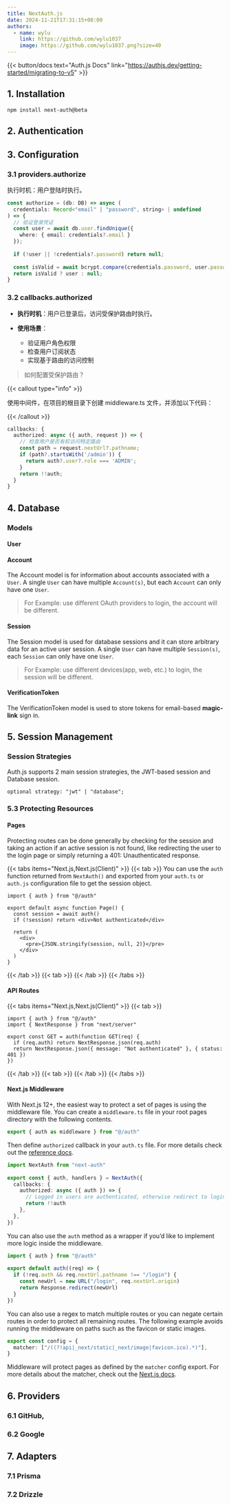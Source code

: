 ```yaml
---
title: NextAuth.js
date: 2024-11-21T17:31:15+08:00
authors:
  - name: wylu
    link: https://github.com/wylu1037
    image: https://github.com/wylu1037.png?size=40
---
```


{{< button/docs text="Auth.js Docs" link="https://authjs.dev/getting-started/migrating-to-v5" >}}

## 1. Installation

```shell
npm install next-auth@beta
```

## 2. Authentication


## 3. Configuration


### 3.1 providers.authorize

执行时机：用户登陆时执行。

```typescript
const authorize = (db: DB) => async (
  credentials: Record<"email" | "password", string> | undefined
) => {
  // 验证登录凭证
  const user = await db.user.findUnique({
    where: { email: credentials?.email }
  });
  
  if (!user || !credentials?.password) return null;
  
  const isValid = await bcrypt.compare(credentials.password, user.password);
  return isValid ? user : null;
}
```

### 3.2 callbacks.authorized

+ **执行时机**：用户已登录后，访问受保护路由时执行。

+ **使用场景**：
  - 验证用户角色权限
  - 检查用户订阅状态
  - 实现基于路由的访问控制

> 如何配置受保护路由？


{{< callout type="info" >}}

使用中间件，在项目的根目录下创建 middleware.ts 文件，并添加以下代码：

{{< /callout >}}

```typescript
callbacks: {
  authorized: async ({ auth, request }) => {
    // 检查用户是否有权访问特定路由
    const path = request.nextUrl?.pathname;
    if (path?.startsWith('/admin')) {
      return auth?.user?.role === 'ADMIN';
    }
    return !!auth;
  }
}
```

## 4. Database

### Models

#### User

#### Account
The Account model is for information about accounts associated with a `User`. A single `User` can have multiple `Account(s)`, but each `Account` can only have one `User`.
> For Example: use different OAuth providers to login, the account will be different.

#### Session

The Session model is used for database sessions and it can store arbitrary data for an active user session. A single `User` can have multiple `Session(s)`, each `Session` can only have one `User`.
> For Example: use different devices(app, web, etc.) to login, the session will be different.


#### VerificationToken
The VerificationToken model is used to store tokens for email-based **magic-link** sign in.


## 5. Session Management

### Session Strategies
Auth.js supports 2 main session strategies, the JWT-based session and Database session.
```
optional strategy: "jwt" | "database";
```

### 5.3 Protecting Resources

#### Pages

Protecting routes can be done generally by checking for the session and taking an action if an active session is not found, like redirecting the user to the login page or simply returning a 401: Unauthenticated response.

{{< tabs items="Next.js,Next.js(Client)" >}}
{{< tab >}}
You can use the `auth` function returned from `NextAuth()` and exported from your `auth.ts` or `auth.js` configuration file to get the session object.

```tsx {filename="app/server/page.tsx", hl_lines=[4]}
import { auth } from "@/auth"
 
export default async function Page() {
  const session = await auth()
  if (!session) return <div>Not authenticated</div>
 
  return (
    <div>
      <pre>{JSON.stringify(session, null, 2)}</pre>
    </div>
  )
}
```
{{< /tab >}}
{{< tab >}}
{{< /tab >}}
{{< /tabs >}}

#### API Routes
{{< tabs items="Next.js,Next.js(Client)" >}}
{{< tab >}}
```tsx {filename="app/api/admin/route.ts", hl_lines=[4]}
import { auth } from "@/auth"
import { NextResponse } from "next/server"
 
export const GET = auth(function GET(req) {
  if (req.auth) return NextResponse.json(req.auth)
  return NextResponse.json({ message: "Not authenticated" }, { status: 401 })
})
```
{{< /tab >}}
{{< tab >}}
{{< /tab >}}
{{< /tabs >}}

#### Next.js Middleware
With Next.js 12+, the easiest way to protect a set of pages is using the middleware file. You can create a `middleware.ts` file in your root pages directory with the following contents.

```typescript {filename="middleware.ts", hl_lines=[1]}
export { auth as middleware } from "@/auth"

```

Then define `authorized` callback in your `auth.ts` file. For more details check out the [reference docs](https://authjs.dev/reference/nextjs#authorized).

```typescript {filename="auth.ts"}
import NextAuth from "next-auth"
 
export const { auth, handlers } = NextAuth({
  callbacks: {
    authorized: async ({ auth }) => {
      // Logged in users are authenticated, otherwise redirect to login page
      return !!auth
    },
  },
})
```

You can also use the `auth` method as a wrapper if you’d like to implement more logic inside the middleware.

```typescript {filename="middleware.ts"}
import { auth } from "@/auth"
 
export default auth((req) => {
  if (!req.auth && req.nextUrl.pathname !== "/login") {
    const newUrl = new URL("/login", req.nextUrl.origin)
    return Response.redirect(newUrl)
  }
})
```

You can also use a regex to match multiple routes or you can negate certain routes in order to protect all remaining routes. The following example avoids running the middleware on paths such as the favicon or static images.

```typescript {filename="middleware.ts"}
export const config = {
  matcher: ["/((?!api|_next/static|_next/image|favicon.ico).*)"],
}
```

Middleware will protect pages as defined by the `matcher` config export. For more details about the matcher, check out the [Next.js docs](https://nextjs.org/docs/pages/building-your-application/routing/middleware#matching-paths).

## 6. Providers

### 6.1 GitHub,

### 6.2 Google

## 7. Adapters
### 7.1 Prisma

### 7.2 Drizzle


